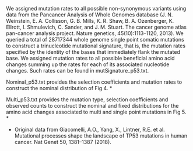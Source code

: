 We assigned mutation rates to all possible non-synonymous variants using data from the Pancancer Analysis of Whole Genomes database (J. N. Weinstein, E. A. Collisson, G. B. Mills, K. R. Shaw, B. A. Ozenberger, K. Ellrott, I. Shmulevich, C. Sander, and J. M. Stuart. The cancer genome atlas pan-cancer analysis project. Nature genetics, 45(10):1113–1120, 2013). We queried a total of $28717344$ whole genome single point somatic mutations to construct a trinucleotide mutational signature, that is, the mutation rates specified by the identity of the bases that immediately flank the mutated base. We assigned mutation rates to all possible beneficial amino acid changes summing up the rates for each of its associated nucleotide changes. Such rates can be found in mutSignature_p53.txt.

Nominal_p53.txt provides the selection coefficients and mutation rates to construct the nominal distribution of Fig 4. *

Multi_p53.txt provides the mutation type, selection coefficients and observed counts to construct the nominal and fixed distributions for the amino acid changes associated to multi and single point mutations in Fig 5. *

* Original data from Giacomelli, A.O., Yang, X., Lintner, R.E. et al. Mutational processes shape the landscape of TP53 mutations in human cancer. Nat Genet 50, 1381–1387 (2018). 
